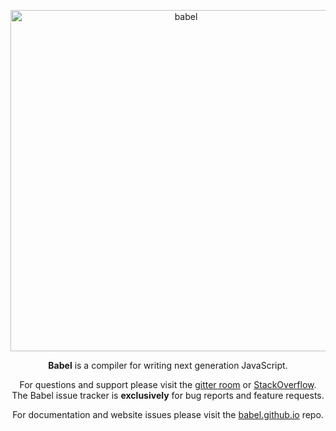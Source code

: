 <p align="center">
  <a href="https://babeljs.io/">
    <img alt="babel" src="https://raw.githubusercontent.com/babel/logo/master/logo.png" width="546">
  </a>
</p>

<p align="center">
  <strong>Babel</strong> is a compiler for writing next generation JavaScript.
</p>

<p align="center">
  For questions and support please visit the <a href="https://gitter.im/babel/babel">gitter room</a> or <a href="http://stackoverflow.com/questions/tagged/babeljs">StackOverflow</a>. The Babel issue tracker is <strong>exclusively</strong> for bug reports and feature requests.
</p>

<p align="center">
  For documentation and website issues please visit the <a href="https://github.com/babel/babel.github.io">babel.github.io</a> repo.
</p>
